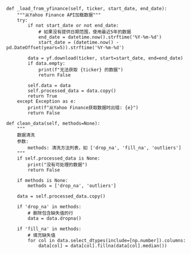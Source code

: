 
    def _load_from_yfinance(self, ticker, start_date, end_date):
        """从Yahoo Finance API加载数据"""
        try:
            if not start_date or not end_date:
                # 如果没有提供日期范围，使用最近5年的数据
                end_date = datetime.now().strftime('%Y-%m-%d')
                start_date = (datetime.now() - pd.DateOffset(years=5)).strftime('%Y-%m-%d')
            
            data = yf.download(ticker, start=start_date, end=end_date)
            if data.empty:
                print(f"无法获取 {ticker} 的数据")
                return False
            
            self.data = data
            self.processed_data = data.copy()
            return True
        except Exception as e:
            print(f"从Yahoo Finance获取数据时出错: {e}")
            return False
    
    def clean_data(self, methods=None):
        """
        数据清洗
        参数:
            methods: 清洗方法列表，如 ['drop_na', 'fill_na', 'outliers']
        """
        if self.processed_data is None:
            print("没有可处理的数据")
            return False
        
        if methods is None:
            methods = ['drop_na', 'outliers']
        
        data = self.processed_data.copy()
        
        if 'drop_na' in methods:
            # 删除包含缺失值的行
            data = data.dropna()
        
        if 'fill_na' in methods:
            # 填充缺失值
            for col in data.select_dtypes(include=[np.number]).columns:
                data[col] = data[col].fillna(data[col].median())
        
